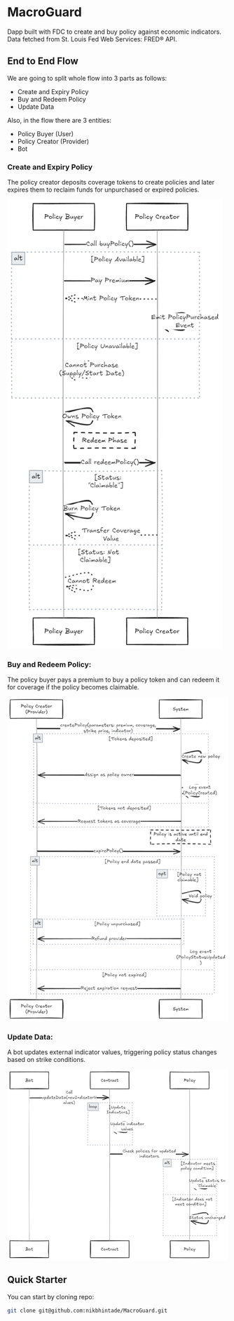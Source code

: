 # MacroGuard

Dapp built with FDC to create and buy policy against economic indicators. Data fetched from St. Louis Fed Web Services: FRED® API.

## End to End Flow

We are going to split whole flow into 3 parts as follows:

-   Create and Expiry Policy
-   Buy and Redeem Policy
-   Update Data

Also, in the flow there are 3 entities:

- Policy Buyer (User)
- Policy Creator (Provider)
- Bot

### Create and Expiry Policy

The policy creator deposits coverage tokens to create policies and later expires them to reclaim funds for unpurchased or expired policies.

![](./img/create-expiry-policy.png)

### Buy and Redeem Policy:

The policy buyer pays a premium to buy a policy token and can redeem it for coverage if the policy becomes claimable.

![](./img/buy-redeem-policy.png)


### Update Data:

A bot updates external indicator values, triggering policy status changes based on strike conditions.

![](./img/update-data.png)

## Quick Starter

You can start by cloning repo:

```bash
git clone git@github.com:nikbhintade/MacroGuard.git
```
